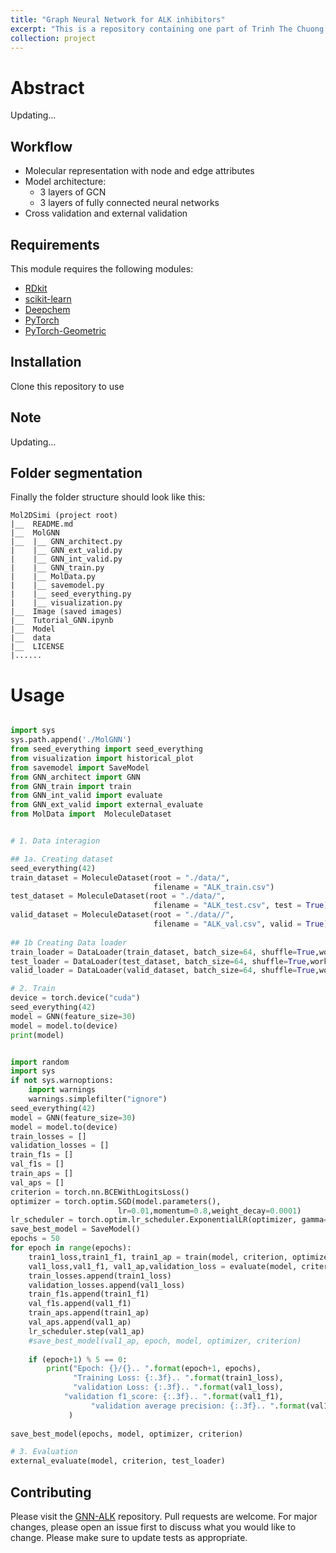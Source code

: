 ```yaml
---
title: "Graph Neural Network for ALK inhibitors"
excerpt: "This is a repository containing one part of Trinh The Chuong thesis <br/><img src='/images/GNN-ALK/GNN.png'>"
collection: project
---
```



# Abstract
Updating...

## Workflow
- Molecular representation with node and edge attributes
- Model architecture:
	- 3 layers of GCN
	- 3 layers of fully connected neural networks
- Cross validation and external validation


## Requirements

This module requires the following modules:

- [RDkit](https://www.rdkit.org/)
- [scikit-learn](https://scikit-learn.org/stable/)
- [Deepchem](https://deepchem.io/)
- [PyTorch](https://pytorch.org/)
- [PyTorch-Geometric](https://pytorch-geometric.readthedocs.io/en/latest/)

## Installation
Clone this repository to use

## Note
Updating...

## Folder segmentation

Finally the folder structure should look like this:

    Mol2DSimi (project root)
    |__  README.md
    |__  MolGNN
    |__  |__ GNN_architect.py
    |    |__ GNN_ext_valid.py
    |    |__ GNN_int_valid.py
    |    |__ GNN_train.py
    |    |__ MolData.py
    |    |__ savemodel.py
    |    |__ seed_everything.py
    |    |__ visualization.py
    |__  Image (saved images)
    |__  Tutorial_GNN.ipynb 
    |__  Model
    |__  data
    |__  LICENSE
    |......

# Usage

```python

import sys
sys.path.append('./MolGNN')
from seed_everything import seed_everything
from visualization import historical_plot
from savemodel import SaveModel
from GNN_architect import GNN
from GNN_train import train
from GNN_int_valid import evaluate
from GNN_ext_valid import external_evaluate
from MolData import  MoleculeDataset


# 1. Data interagion

## 1a. Creating dataset
seed_everything(42)
train_dataset = MoleculeDataset(root = "./data/",
                                filename = "ALK_train.csv")
test_dataset = MoleculeDataset(root = "./data/",
                                filename = "ALK_test.csv", test = True)
valid_dataset = MoleculeDataset(root = "./data//",
                                filename = "ALK_val.csv", valid = True)
                                
## 1b Creating Data loader
train_loader = DataLoader(train_dataset, batch_size=64, shuffle=True,worker_init_fn=np.random.seed(42))
test_loader = DataLoader(test_dataset, batch_size=64, shuffle=True,worker_init_fn=np.random.seed(42))
valid_loader = DataLoader(valid_dataset, batch_size=64, shuffle=True,worker_init_fn=np.random.seed(42))

# 2. Train
device = torch.device("cuda")
seed_everything(42)
model = GNN(feature_size=30) 
model = model.to(device)
print(model)


import random
import sys
if not sys.warnoptions:
    import warnings
    warnings.simplefilter("ignore")
seed_everything(42)
model = GNN(feature_size=30) 
model = model.to(device)
train_losses = []
validation_losses = []
train_f1s = []
val_f1s = []
train_aps = []
val_aps = []
criterion = torch.nn.BCEWithLogitsLoss()
optimizer = torch.optim.SGD(model.parameters(), 
                        lr=0.01,momentum=0.8,weight_decay=0.0001)
lr_scheduler = torch.optim.lr_scheduler.ExponentialLR(optimizer, gamma=0.1)
save_best_model = SaveModel()
epochs = 50
for epoch in range(epochs):
    train1_loss,train1_f1, train1_ap = train(model, criterion, optimizer, train_loader)
    val1_loss,val1_f1, val1_ap,validation_loss = evaluate(model, criterion,valid_loader)
    train_losses.append(train1_loss)
    validation_losses.append(val1_loss)
    train_f1s.append(train1_f1)
    val_f1s.append(val1_f1)
    train_aps.append(train1_ap)
    val_aps.append(val1_ap)
    lr_scheduler.step(val1_ap) 
    #save_best_model(val1_ap, epoch, model, optimizer, criterion)
    
    if (epoch+1) % 5 == 0:
        print("Epoch: {}/{}.. ".format(epoch+1, epochs),
              "Training Loss: {:.3f}.. ".format(train1_loss),
              "validation Loss: {:.3f}.. ".format(val1_loss),
            "validation f1_score: {:.3f}.. ".format(val1_f1),
                  "validation average precision: {:.3f}.. ".format(val1_ap),
             )
    
save_best_model(epochs, model, optimizer, criterion)        

# 3. Evaluation
external_evaluate(model, criterion, test_loader)


```

## Contributing

Please visit the [GNN-ALK](https://github.com/TieuLongPhan/GNN_ALK) repository.
Pull requests are welcome. For major changes, please open an issue first to discuss what you would like to change. Please make sure to update tests as appropriate.

